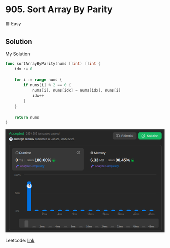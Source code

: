 # 905. Sort Array By Parity

🟩 Easy

## Solution

My Solution

```go
func sortArrayByParity(nums []int) []int {
    idx := 0

    for i := range nums {
        if nums[i] % 2 == 0 {
            nums[i], nums[idx] = nums[idx], nums[i]
            idx++
        }
    }

    return nums
}
```

![result](905.png)

Leetcode: [link](https://leetcode.com/problems/sort-array-by-parity/description/)
